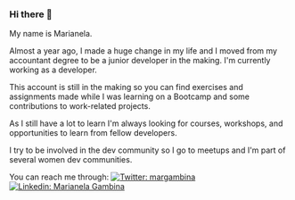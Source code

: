 ### Hi there 👋

My name is Marianela.

Almost a year ago, I made a huge change in my life and I moved from my accountant degree to be a junior developer in the making. I'm currently working as a developer.

This account is still in the making so you can find exercises and assignments made while I was learning on a Bootcamp and some contributions to work-related projects.

As I still have a lot to learn I'm always looking for courses, workshops, and opportunities to learn from fellow developers.

I try to be involved in the dev community so I go to meetups and I'm part of several women dev communities.

You can reach me through:
[![Twitter: margambina](https://img.shields.io/twitter/follow/margambina?style=social)](https://twitter.com/margambina)
[![Linkedin: Marianela Gambina](https://img.shields.io/badge/-MarianelaGambina-blue?style=flat-square&logo=Linkedin&logoColor=white&link=https://www.linkedin.com/in/johannasantos/)](https://www.linkedin.com/in/marianela-gambina)


<!--
**mgambina/mgambina** is a ✨ _special_ ✨ repository because its `README.md` (this file) appears on your GitHub profile.

Here are some ideas to get you started:

- 🔭 I’m currently working on ...
- 🌱 I’m currently learning ...
- 👯 I’m looking to collaborate on ...
- 🤔 I’m looking for help with ...
- 💬 Ask me about ...
- 📫 How to reach me: ...
- 😄 Pronouns: ...
- ⚡ Fun fact: ...
-->
